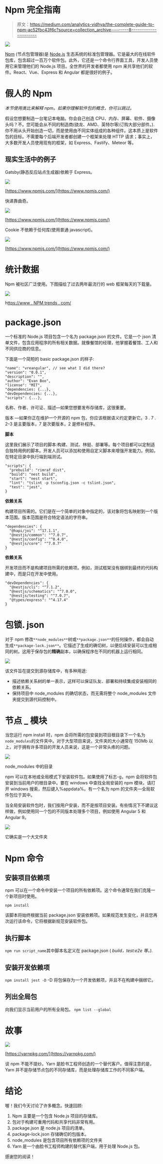 # Npm 完全指南

> 原文：<https://medium.com/analytics-vidhya/the-complete-guide-to-npm-ac52fbc43f6c?source=collection_archive---------8----------------------->

![](img/0c7eac642d77b66272eabfe43a4e0fe2.png)

[Npm](https://www.npmjs.com/) (节点包管理器)是 [Node.js](/swlh/node-js-explained-dad7b23d027d) 生态系统的标准包管理器。它是最大的在线软件包库，包含超过一百万个软件包。此外，它还是一个命令行界面工具，开发人员使用它来管理他们的 Node.js 项目。全世界的开发者都使用 npm 来共享他们的软件。React、Vue、Express 和 Angular 都是很好的例子。

# 假人的 Npm

*本节使用类比来解释 npm。如果你理解软件包的概念，你可以跳过。*

假设您想要制造一台笔记本电脑。你会自己创造 CPU、内存、屏幕、软件、摄像头吗？不。您可能会从不同的制造商(骁龙、AMD、英特尔等)订购大部分部件。).你不用从头开始创造一切，而是使用由不同实体组成的各种组件。这本质上是软件包的目标。不需要每个后端开发者都创建一个框架来处理 HTTP 请求；事实上，大多数开发人员使用现有的框架，如 Express、Fastify、Meteor 等。

## 现实生活中的例子

Gatsby(静态反应站点生成器)依赖于 Express。

![](img/e2c9c67916c4678a987748a3cbef6385.png)

[https://www.npmjs.com/](https://www.npmjs.com/)

快递靠曲奇。

![](img/39003c249a0332a9e1cd8fd66ca3857c.png)

[https://www.npmjs.com/](https://www.npmjs.com/)

Cookie 不依赖于任何库(使用普通 javascript)。

![](img/6ce54f3575555061025902680cdd6ff0.png)

[https://www.npmjs.com/](https://www.npmjs.com/)

# 统计数据

Npm 被社区广泛使用。下图描绘了过去两年最流行的 web 框架每天的下载量。

![](img/1f89f5fa98bb5db443e0bad7178ecb84.png)

h[ttps://www . NPM trends . com/](https://www.npmtrends.com/)

# package.json

一个标准的 Node.js 项目包含一个名为 package.json 的文件。它是一个 json 清单文件，包含应用程序的所有相关数据。就像餐馆的经理，他掌握着餐馆、工人和不同供应商的信息。

下面是一个简短的 basic package.json 的样子:

```
"name": "vreangular", // see what I did there?
"version": "0.0.1",
"description": "",
"author": "Evan Boo",
"license": "MIT",
"dependencies: {...},
"devDependencies: {...},
"scripts": {...},
```

名称、作者、许可证、描述—如果您想要发布存储库，这很重要。

版本 —如果你正在维护一个开源的 npm 包，你应该根据语义约定更新它。3 . 7 . 2–3 是主要版本，7 是次要版本，2 是修补程序。

**脚本**

这里我们展示了项目的脚本:构建、测试、林挺、部署等。每个项目都可以定制适合独特用例的脚本。开发人员可以添加和使用自定义脚本来增强开发能力。例如，在特定目录中执行端到端测试。

```
"scripts": {
  "prebuild": "rimraf dist",
  "build": "nest build",
  "start": "nest start",
  "lint": "tslint -p tsconfig.json -c tslint.json",
  "test": "jest",
}
```

**依赖关系**

构建项目所需的。它们是在一个简单的对象中指定的，该对象将包名映射到一个版本范围。版本范围是符合特定语法的字符串。

```
"dependencies": {
  "@hapi/joi": "^17.1.1",
  "@nestjs/common": "^7.0.7",
  "@nestjs/config": "^0.4.0",
  "@nestjs/core": "^7.0.7"
}
```

**依赖关系**

开发项目而不是构建项目所需的依赖项。例如，测试框架没有捆绑到最终的代码构建中，而是只在开发中使用。

```
"devDependencies": {
  "@nestjs/cli": "^7.1.2",
  "@nestjs/schematics": "^7.0.0",
  "@nestjs/testing": "^7.0.7",
  "@types/express": "^4.17.4"
}
```

# 包锁. json

对于 npm 修改`**node_modules**`树或`**package.json**`的任何操作，都会自动生成`**package-lock.json**`。它描述了生成的确切树，以便后续安装可以生成相同的树。这用于保存包的**精确**副本，以确保程序在不同的机器上运行相同。

![](img/ee9d84fe17ab76b59dc83392691f3839.png)

该文件旨在提交到源存储库中，有多种用途:

*   描述依赖关系树的单一表示，这样可以保证队友、部署和持续集成安装相同的依赖关系。
*   保持项目中 node_modules 的确切状态，而无需将整个 node_modules 文件夹提交到源代码控制中。

# 节点 _ 模块

当您运行 npm install 时，npm 会将所需的包安装到项目根目录下一个名为`node_modules`的文件夹中。对于大型项目来说，文件夹的大小通常在 150Mb 以上，对于拥有许多项目的开发人员来说，这是一个非常头疼的问题。

![](img/242865a6a30a45fb9043fe42b8318d58.png)

node_modules 中的目录

npm 可以在本地或全局模式下安装软件包。如果使用了标志-g，npm 会将软件包安装到当前用户的根目录中。要在 windows 中查找全局安装的 npm 模块，请打开 windows 搜索，然后键入%appdata%。有一个名为 npm 的文件夹—全局软件包位于其中。

当全局安装软件包时，我们按用户安装，而不是按项目安装。有些情况下不建议这样做，例如使用同一个包的不同版本处理多个项目，例如使用 Angular 5 和 Angular 9。

![](img/9e929b8ed4a0bd3df58fa341e0ee2e4b.png)

它确实是一个大文件夹

# Npm 命令

## 安装项目依赖项

npm 可以在一个命令中安装一个项目的所有依赖项。这个命令通常在我们克隆一个新项目时使用。

`npm install`

该脚本将始终根据当前 package.json 安装依赖项。如果规范发生变化，并且您再次运行该命令，它将根据新规范安装软件包。

## 执行脚本

`npm run script_name`其中脚本名定义在 package.json ( *build，test:e2e 等。).*

## 安装开发依赖项

`npm install jest -D` -D 将包保存为一个开发依赖项，并且不在构建中捆绑它。

## 列出全局包

向我们显示当前用户的所有全局包。
`npm list --global`

# 故事

![](img/dce5650e639aab2d888c0f6e0928df35.png)

[https://yarnpkg.com/](https://yarnpkg.com/)

谈 npm 不能不提纱。Yarn 是脸书工程师创造的一个替代客户。值得注意的是，Yarn 并不是存储节点包的不同存储库，而是处理存储库工作的不同客户端。

# 结论

喔！我们今天讨论了许多概念。快速回顾:

1.  Npm 主要是一个包含 Node.js 项目的存储库。
2.  包对于构建可重用代码和共享代码非常有用。
3.  package.json 是 node.js 项目的清单。
4.  package-lock.json 存储确切的包版本。
5.  node_modules 是包含项目所有依赖项的文件夹
6.  Yarn 是一个由脸书工程师构建的替代客户端，用于处理 Node.js 包。

感谢您的阅读！